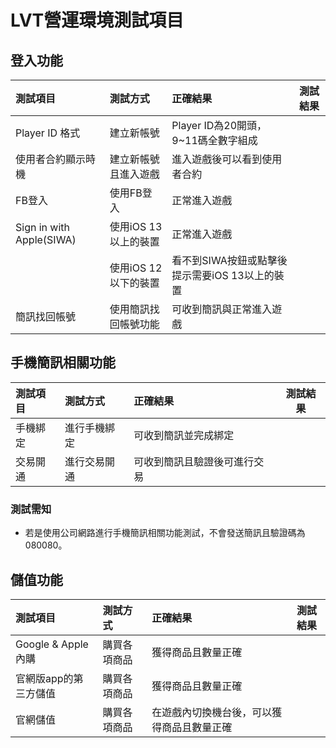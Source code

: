 # LVT營運環境測試項目

## 登入功能

| 測試項目 | 測試方式 | 正確結果 | 測試結果 |
| :------- | :------- | :------- | -------- |
| Player ID 格式 | 建立新帳號 | Player ID為20開頭，9~11碼全數字組成 |  |
| 使用者合約顯示時機| 建立新帳號且進入遊戲 | 進入遊戲後可以看到使用者合約 |  |
| FB登入 | 使用FB登入 | 正常進入遊戲 |  |
| Sign in with Apple(SIWA) | 使用iOS 13以上的裝置 | 正常進入遊戲 |  |
|                    | 使用iOS 12以下的裝置 | 看不到SIWA按鈕或點擊後提示需要iOS 13以上的裝置 |  |
| 簡訊找回帳號 | 使用簡訊找回帳號功能 | 可收到簡訊與正常進入遊戲 |  |

## 手機簡訊相關功能

| 測試項目 | 測試方式 | 正確結果 | 測試結果 |
| :------- | :------- | :------- | -------- |
| 手機綁定 | 進行手機綁定 | 可收到簡訊並完成綁定 |  |
| 交易開通 | 進行交易開通 | 可收到簡訊且驗證後可進行交易 |  |

### 測試需知
* 若是使用公司網路進行手機簡訊相關功能測試，不會發送簡訊且驗證碼為080080。

## 儲值功能

| 測試項目 | 測試方式 | 正確結果 | 測試結果 |
| :------- | :------- | :------- | -------- |
| Google & Apple內購 | 購買各項商品 | 獲得商品且數量正確 |  |
| 官網版app的第三方儲值 | 購買各項商品 | 獲得商品且數量正確 |  |
| 官網儲值 | 購買各項商品 | 在遊戲內切換機台後，可以獲得商品且數量正確 |  |
